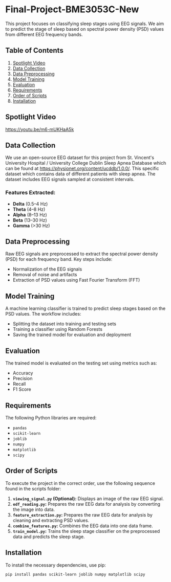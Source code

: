 # Final-Project-BME3053C-New

This project focuses on classifying sleep stages using EEG signals. We aim to predict the stage of sleep based on spectral power density (PSD) values from different EEG frequency bands.

## Table of Contents
1. [Spotlight Video](#spotlight-video)
2. [Data Collection](#data-collection)
3. [Data Preprocessing](#data-preprocessing)
4. [Model Training](#model-training)
5. [Evaluation](#evaluation)
6. [Requirements](#requirements)
7. [Order of Scripts](#order-of-scripts)
8. [Installation](#installation)

## Spotlight Video
https://youtu.be/m6-mUKHaA5k 

## Data Collection
We use an open-source EEG dataset for this project from St. Vincent's University Hospital / University College Dublin Sleep Apnea Database which can be found at https://physionet.org/content/ucddb/1.0.0/. This specific dataset which contains data of different patients with sleep apnea. The dataset includes EEG signals sampled at consistent intervals.

### Features Extracted:
- **Delta** (0.5–4 Hz)
- **Theta** (4–8 Hz)
- **Alpha** (8–13 Hz)
- **Beta** (13–30 Hz)
- **Gamma** (>30 Hz)

## Data Preprocessing
Raw EEG signals are preprocessed to extract the spectral power density (PSD) for each frequency band. Key steps include:
- Normalization of the EEG signals
- Removal of noise and artifacts
- Extraction of PSD values using Fast Fourier Transform (FFT)

## Model Training
A machine learning classifier is trained to predict sleep stages based on the PSD values. The workflow includes:
- Splitting the dataset into training and testing sets
- Training a classifier using Random Forests
- Saving the trained model for evaluation and deployment

## Evaluation
The trained model is evaluated on the testing set using metrics such as:
- Accuracy
- Precision
- Recall
- F1 Score  

## Requirements
The following Python libraries are required:
- `pandas`
- `scikit-learn`
- `joblib`
- `numpy`
- `matplotlib`
- `scipy`

## Order of Scripts
To execute the project in the correct order, use the following sequence found in the scripts folder:
1. **`viewing_signal.py` (Optional):** Displays an image of the raw EEG signal.
2. **`edf_reading.py`:** Prepares the raw EEG data for analysis by converting the image into data.
3. **`feature_extraction.py`:** Prepares the raw EEG data for analysis by cleaning and extracting PSD values.
4. **`combine_features.py`:** Combines the EEG data into one data frame.
5. **`train_model.py`:** Trains the sleep stage classifier on the preprocessed data and predicts the sleep stage. 

## Installation
To install the necessary dependencies, use pip:
```bash
pip install pandas scikit-learn joblib numpy matplotlib scipy
